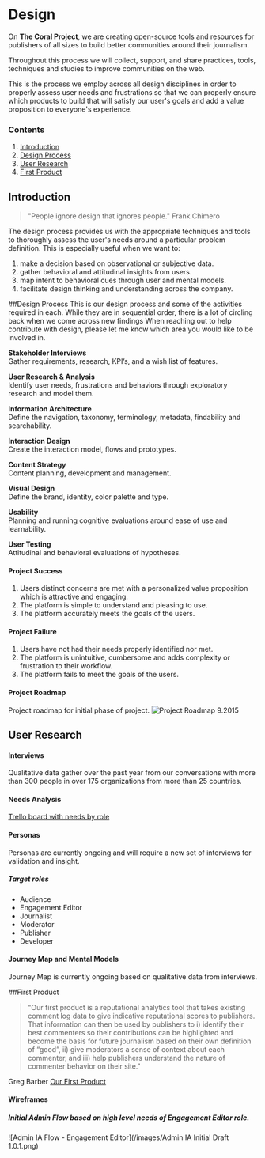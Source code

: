 # Design

On **The Coral Project**, we are creating open-source tools and resources for publishers of all sizes to build better communities around their journalism.

Throughout this process we will collect, support, and share practices, tools, techniques and studies to improve communities on the web.

This is the process  we employ across all design disciplines in order to properly assess user needs and frustrations so that we can properly ensure which products to build that will satisfy our user's goals and add a value proposition to everyone's experience. 

### Contents

1. [Introduction](#introduction)
2. [Design Process](#design-process)
3. [User Research](#user-research)
4. [First Product](#first-product)

## Introduction

>  "People ignore design that ignores people."  Frank Chimero 



The design process provides us with the appropriate techniques and tools to thoroughly assess the user's needs around a particular problem definition.  This is especially useful when we want to:

 1. make a decision based on observational or subjective data.
 2. gather behavioral and attitudinal insights from users.
 3. map intent to behavioral cues through user and mental models.
 4. facilitate design thinking and understanding across the company.

##Design Process
This is our design process and some of the activities required in each. While they are in sequential order, there is a lot of circling back when we come across new findings  When reaching out to help contribute with design, please let me know which area you would like to be involved in. 

**Stakeholder Interviews**  
Gather requirements, research, KPI’s, and a wish list of features.  

**User Research & Analysis**  
Identify user needs, frustrations and behaviors through exploratory research and model them.  

**Information Architecture**  
Define the navigation, taxonomy, terminology, metadata, findability and searchability.  

**Interaction Design**   
Create the interaction model, flows and prototypes.  

**Content Strategy**   
Content planning, development and management.   

**Visual Design**  
Define the brand, identity, color palette and type.  

**Usability**  
Planning and running cognitive evaluations around ease of use and learnability.  

**User Testing**  
Attitudinal and behavioral evaluations of hypotheses.  


#### Project Success

1. Users distinct concerns are met with a personalized value proposition which is attractive and engaging. 
2. The platform is simple to understand and pleasing to use. 
3. The platform accurately meets the goals of the users.

#### Project Failure

1. Users have not had their needs properly identified nor met. 
2. The platform is unintuitive, cumbersome and adds complexity or frustration to their workflow.
3. The platform fails to meet the goals of the users.

#### Project Roadmap
Project roadmap for initial phase of project. 
![Project Roadmap 9.2015](/images/design-roadmap-phase-1.png)

## User Research
#### Interviews
Qualitative data gather over the past year from our conversations with more than 300 people in over 175 organizations from more than 25 countries.

#### Needs Analysis
[Trello board with needs by role](https://trello.com/b/Dhrb4D74/coral-s-needs-public)

#### Personas
Personas are currently ongoing and will require a new set of interviews for validation and insight.

##### Target roles
- Audience
- Engagement Editor
- Journalist
- Moderator
- Publisher
- Developer

#### Journey Map and Mental Models
Journey Map is currently ongoing based on qualitative data from interviews.

##First Product
> "Our first product is a reputational analytics tool that takes existing comment log data to give indicative reputational scores to publishers.
That information can then be used by publishers to i) identify their best commenters so their contributions can be highlighted and become the basis for future journalism based on their own definition of “good”, ii) give moderators a sense of context about each commenter, and iii) help publishers understand the nature of commenter behavior on their site."

Greg Barber [Our First Product](https://coralproject.net/first-product/)

#### Wireframes
##### Initial Admin Flow based on high level needs of Engagement Editor role.
![Admin IA Flow - Engagement Editor](/images/Admin IA Initial Draft 1.0.1.png)
